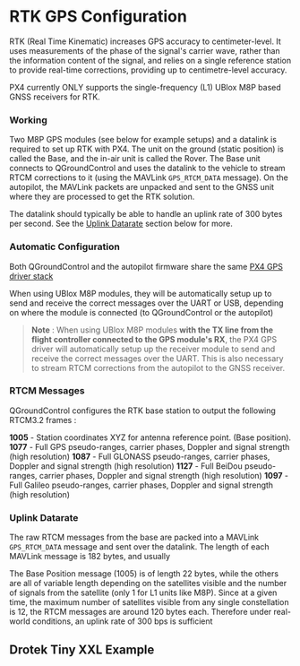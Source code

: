 # RTK GPS Configuration

RTK (Real Time Kinematic) increases GPS accuracy to centimeter-level. It uses measurements of the phase of the signal's carrier wave, rather than the information content of the signal, and relies on a single reference station to provide real-time corrections, providing up to centimetre-level accuracy.

PX4 currently ONLY supports the single-frequency (L1) UBlox M8P based GNSS receivers for RTK.

### Working 

Two M8P GPS modules (see below for example setups) and a datalink is required to set up RTK with PX4. The unit on the ground (static position) is called the Base, and the in-air unit is called the Rover. The Base unit connects to QGroundControl and uses the datalink to the vehicle to stream RTCM corrections to it (using the MAVLink `GPS_RTCM_DATA` message). On the autopilot, the MAVLink packets are unpacked and sent to the GNSS unit where they are processed to get the RTK solution.

The datalink should typically be able to handle an uplink rate of 300 bytes per second. See the [Uplink Datarate]() section below for more.

### Automatic Configuration

Both QGroundControl and the autopilot firmware share the same [PX4 GPS driver stack](https://github.com/PX4/GpsDrivers)

When using UBlox M8P modules, they will be automatically setup up to send and receive the correct messages over the UART or USB, depending on where the module is connected (to QGroundControl or the autopilot)

> **Note** : When using UBlox M8P modules **with the TX line from the flight controller connected to the GPS module's RX**, the PX4 GPS driver will automatically setup up the receiver module to send and receive the correct messages over the UART. This is also necessary to stream RTCM corrections from the autopilot to the GNSS receiver.


### RTCM Messages

QGroundControl configures the RTK base station to output the following RTCM3.2 frames :

**1005** - Station coordinates XYZ for antenna reference point. (Base position).
**1077** - Full GPS pseudo-ranges, carrier phases, Doppler and signal strength (high resolution)
**1087** - Full GLONASS pseudo-ranges, carrier phases, Doppler and signal strength (high
resolution)
**1127** -  Full BeiDou pseudo-ranges, carrier phases, Doppler and signal strength (high resolution)
**1097** - Full Galileo pseudo-ranges, carrier phases, Doppler and signal strength (high resolution)

### Uplink Datarate

The raw RTCM messages from the base are packed into a MAVLink `GPS_RTCM_DATA` message and sent over the datalink. The length of each MAVLink message is 182 bytes, and usually

The Base Position message (1005) is of length 22 bytes, while the others are all of variable length depending on the satellites visible and the number of signals from the satellite (only 1 for L1 units like M8P). Since at a given time, the maximum number of satellites visible from any single constellation is 12, the RTCM messages are around 120 bytes each. Therefore under real-world conditions, an uplink rate of 300 bps is sufficient  

## Drotek Tiny XXL Example 